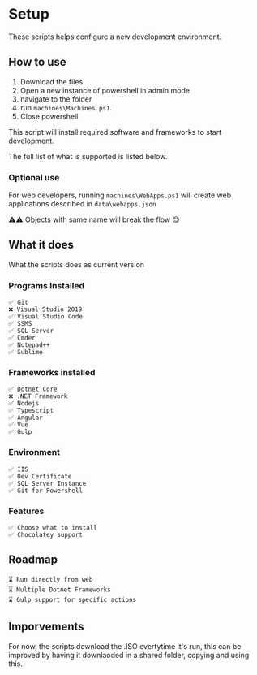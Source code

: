 # Setup

These scripts helps configure a new development environment.

## How to use

1. Download the files
2. Open a new instance of powershell in admin mode
3. navigate to the folder
4. run `machines\Machines.ps1`.
5. Close powershell

This script will install required software and frameworks to start development.

The full list of what is supported is listed below.

### Optional use

For web developers, running `machines\WebApps.ps1` will create web applications described in `data\webapps.json`

⚠⚠ Objects with same name will break the flow 😊

## What it does

What the scripts does as current version

### Programs Installed

    ✅ Git
    ❌ Visual Studio 2019
    ✅ Visual Studio Code
    ✅ SSMS
    ✅ SQL Server
    ✅ Cmder
    ✅ Notepad++
    ✅ Sublime

### Frameworks installed

    ✅ Dotnet Core
    ❌ .NET Framework
    ✅ Nodejs
    ✅ Typescript
    ✅ Angular
    ✅ Vue
    ✅ Gulp

### Environment

    ✅ IIS
    ✅ Dev Certificate
    ✅ SQL Server Instance
    ✅ Git for Powershell

### Features

    ✅ Choose what to install
    ✅ Chocolatey support

## Roadmap

    ⌛ Run directly from web
    ⌛ Multiple Dotnet Frameworks
    ⌛ Gulp support for specific actions

## Imporvements

For now, the scripts download the .ISO evertytime it's run,
this can be improved by having it downlaoded in a shared folder, copying and using this.
